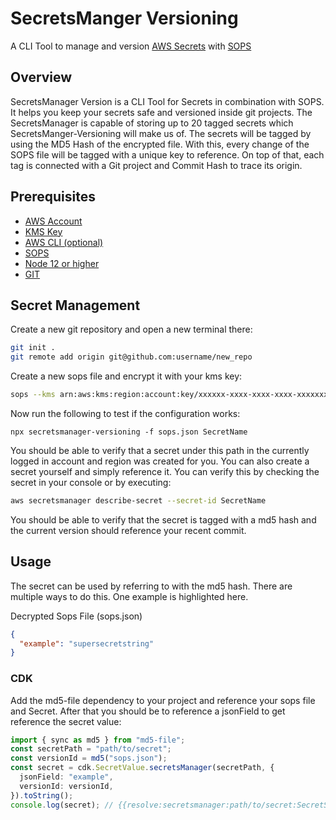 # SecretsManger Versioning

A CLI Tool to manage and version [AWS Secrets](https://aws.amazon.com/de/secrets-manager/) with [SOPS](https://github.com/mozilla/sops)

## Overview

SecretsManager Version is a CLI Tool for Secrets in combination with SOPS. It helps you keep your secrets safe and versioned inside git projects.
The SecretsManager is capable of storing up to 20 tagged secrets which SecretsManger-Versioning will make us of. The secrets will be tagged by using the MD5 Hash of the encrypted file. With this, every change of the SOPS file will be tagged with a unique key to reference. On top of that, each tag is connected with a Git project and Commit Hash to trace its origin.

## Prerequisites

- [AWS Account](https://aws.amazon.com/account/)
- [KMS Key](https://aws.amazon.com/kms/)
- [AWS CLI (optional)](https://aws.amazon.com/cli/)
- [SOPS](https://github.com/mozilla/sops)
- [Node 12 or higher](https://nodejs.org/en/)
- [GIT](https://git-scm.com/)

## Secret Management

Create a new git repository and open a new terminal there:

```sh
git init .
git remote add origin git@github.com:username/new_repo
```

Create a new sops file and encrypt it with your kms key:

```sh
sops --kms arn:aws:kms:region:account:key/xxxxxx-xxxx-xxxx-xxxx-xxxxxxxxxxxx sops.json
```

Now run the following to test if the configuration works:

```
npx secretsmanager-versioning -f sops.json SecretName
```

You should be able to verify that a secret under this path in the currently logged in account and region was created for you. You can also create a secret yourself and simply reference it. You can verify this by checking the secret in your console or by executing:

```sh
aws secretsmanager describe-secret --secret-id SecretName
```

You should be able to verify that the secret is tagged with a md5 hash and the current version should reference your recent commit.

## Usage

The secret can be used by referring to with the md5 hash. There are multiple ways to do this. One example is highlighted here.

Decrypted Sops File (sops.json)

```json
{
  "example": "supersecretstring"
}
```

### CDK

Add the md5-file dependency to your project and reference your sops file and Secret. After that you should be to reference a jsonField to get reference the secret value:

```ts
import { sync as md5 } from "md5-file";
const secretPath = "path/to/secret";
const versionId = md5("sops.json");
const secret = cdk.SecretValue.secretsManager(secretPath, {
  jsonField: "example",
  versionId: versionId,
}).toString();
console.log(secret); // {{resolve:secretsmanager:path/to/secret:SecretString:example::md5hashvalue}}
```
